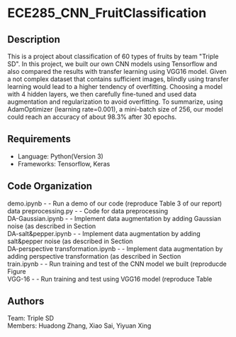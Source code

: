 # ECE285_CNN_FruitClassification
## Description
This is a project about classification of 60 types of fruits by team "Triple SD". In this project, we built our own CNN models using Tensorflow and also compared the results with transfer learning using VGG16 model. Given a not complex dataset that contains sufficient images, blindly using transfer learning would lead to a higher tendency of overfitting. Choosing a model with 4 hidden layers, we then carefully fine-tuned and used data augmentation and regularization to avoid overfitting. To summarize, using AdamOptimizer (learning rate=0.001), a mini-batch size of 256, our model could reach an accuracy of about 98.3\% after 30 epochs.
## Requirements
* Language: Python(Version 3)
* Frameworks: Tensorflow, Keras
## Code Organization
demo.ipynb - - Run a demo of our code (reproduce Table 3 of our report) <br />
data preprocessing.py  - - Code for data preprocessing <br />
DA-Gaussian.ipynb    - - Implement data augmentation by adding Gaussian noise (as described in Section  <br /> 
DA-salt&pepper.ipynb   - - Implement data augmentation by adding salt&pepper noise (as described in Section <br />
DA-perspective transformation.ipynb - - Implement data augmentation by adding perspective transformation (as described in Section <br />
train.ipynb - - Run training and test of the CNN model we built (reproducde Figure <br />
VGG-16 - - Run training and test using VGG16 model (reproduce Table  <br />
## Authors
Team: Triple SD <br />
Members: Huadong Zhang, Xiao Sai, Yiyuan Xing
